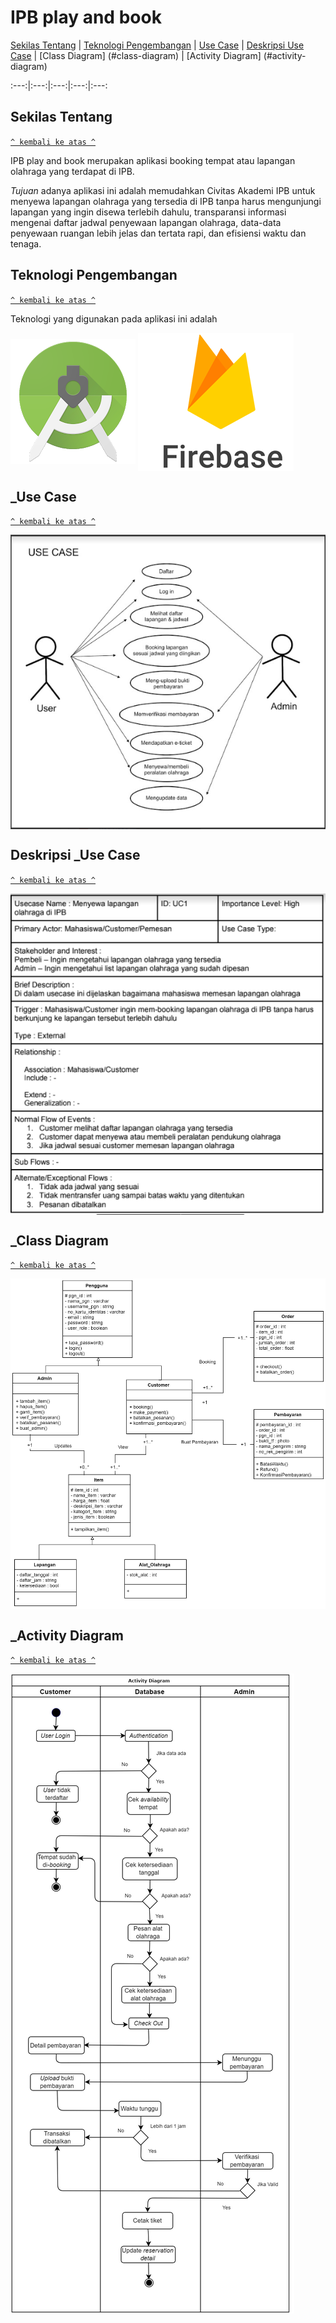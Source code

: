# IPB play and book
[Sekilas Tentang](#sekilas-tentang) | [Teknologi Pengembangan](#teknologi-pengembbangan) | [Use Case](#use-case) | [Deskripsi Use Case](#deskripsi-use-case) | [Class Diagram] (#class-diagram) | [Activity Diagram] (#activity-diagram)

:---:|:---:|:---:|:---:|:---:

## Sekilas Tentang
[`^ kembali ke atas ^`](#)
  
  IPB play and book merupakan aplikasi booking tempat atau lapangan olahraga yang terdapat di IPB.

*Tujuan* adanya aplikasi ini adalah memudahkan Civitas Akademi IPB untuk menyewa lapangan olahraga yang tersedia di IPB tanpa harus mengunjungi lapangan yang ingin disewa terlebih dahulu, transparansi informasi mengenai daftar jadwal penyewaan lapangan olahraga, data-data penyewaan ruangan lebih jelas dan tertata rapi, dan efisiensi waktu dan tenaga.

## Teknologi Pengembangan
[`^ kembali ke atas ^`](#)

  Teknologi yang digunakan pada aplikasi ini adalah 
  
 <img src="/Dokumentasi/android studio.png" align=center> <img src="/Dokumentasi/firebase.png" align=center>

## _Use Case
[`^ kembali ke atas ^`](#)

<img src="/Dokumentasi/Use Case.PNG" align=center>

## Deskripsi _Use Case
[`^ kembali ke atas ^`](#)

<img src="/Dokumentasi/Use Case Desc.PNG" align=center>

## _Class Diagram
[`^ kembali ke atas ^`](#)

<img src="/Dokumentasi/Class Diagram.jpg" align=center>

## _Activity Diagram
[`^ kembali ke atas ^`](#)

<img src="/Dokumentasi/Activity Diagram .jpg" align=center>
